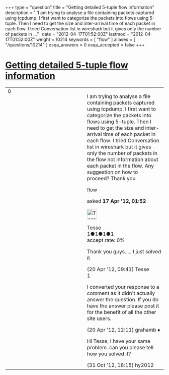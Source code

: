 +++
type = "question"
title = "Getting detailed 5-tuple flow information"
description = '''I am trying to analyse a file containing packets captured using tcpdump. I first want to categorize the packets into flows using 5-tuple. Then I need to get the size and inter-arrival time of each packet in each flow. I tried Conversation list in wireshark but it gives only the number of packets in ...'''
date = "2012-04-17T01:52:00Z"
lastmod = "2012-04-17T01:52:00Z"
weight = 10214
keywords = [ "flow" ]
aliases = [ "/questions/10214" ]
osqa_answers = 0
osqa_accepted = false
+++

<div class="headNormal">

# [Getting detailed 5-tuple flow information](/questions/10214/getting-detailed-5-tuple-flow-information)

</div>

<div id="main-body">

<div id="askform">

<table id="question-table" style="width:100%;"><colgroup><col style="width: 50%" /><col style="width: 50%" /></colgroup><tbody><tr class="odd"><td style="width: 30px; vertical-align: top"><div class="vote-buttons"><div id="post-10214-score" class="post-score" title="current number of votes">0</div><div id="favorite-count" class="favorite-count"></div></div></td><td><div id="item-right"><div class="question-body"><p>I am trying to analyse a file containing packets captured using tcpdump. I first want to categorize the packets into flows using 5-tuple. Then I need to get the size and inter-arrival time of each packet in each flow. I tried Conversation list in wireshark but it gives only the number of packets in the flow not information about each packet in the flow. Any suggestion on how to proceed? Thank you</p></div><div id="question-tags" class="tags-container tags">flow</div><div id="question-controls" class="post-controls"></div><div class="post-update-info-container"><div class="post-update-info post-update-info-user"><p>asked <strong>17 Apr '12, 01:52</strong></p><img src="https://secure.gravatar.com/avatar/3c2953e5b88fa02103404c5b919423fe?s=32&amp;d=identicon&amp;r=g" class="gravatar" width="32" height="32" alt="Tesse&#39;s gravatar image" /><p>Tesse<br />
<span class="score" title="1 reputation points">1</span><span title="1 badges"><span class="badge1">●</span><span class="badgecount">1</span></span><span title="1 badges"><span class="silver">●</span><span class="badgecount">1</span></span><span title="1 badges"><span class="bronze">●</span><span class="badgecount">1</span></span><br />
<span class="accept_rate" title="Rate of the user&#39;s accepted answers">accept rate:</span> <span title="Tesse has no accepted answers">0%</span></p></div></div><div id="comments-container-10214" class="comments-container"><span id="10352"></span><div id="comment-10352" class="comment"><div id="post-10352-score" class="comment-score"></div><div class="comment-text"><p>Thank you guys..... I just solved it</p></div><div id="comment-10352-info" class="comment-info"><span class="comment-age">(20 Apr '12, 09:41)</span> Tesse</div></div><span id="10357"></span><div id="comment-10357" class="comment"><div id="post-10357-score" class="comment-score">1</div><div class="comment-text"><p>I converted your response to a comment as it didn't actually answer the question. If you do have the answer please post it for the benefit of all the other site users.</p></div><div id="comment-10357-info" class="comment-info"><span class="comment-age">(20 Apr '12, 12:11)</span> grahamb ♦</div></div><span id="15439"></span><div id="comment-15439" class="comment"><div id="post-15439-score" class="comment-score"></div><div class="comment-text"><p>Hi Tesse, I have your same problem. can you please tell how you solved it?<br />
</p></div><div id="comment-15439-info" class="comment-info"><span class="comment-age">(31 Oct '12, 18:15)</span> hy2012</div></div></div><div id="comment-tools-10214" class="comment-tools"></div><div class="clear"></div><div id="comment-10214-form-container" class="comment-form-container"></div><div class="clear"></div></div></td></tr></tbody></table>

</div>

</div>

